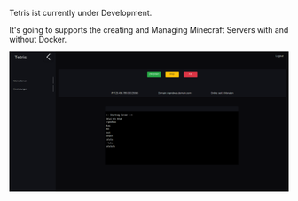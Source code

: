Tetris ist currently under Development.

It's going to supports the creating and Managing Minecraft Servers with and without Docker.

![alt text](dfwfdw.png)

